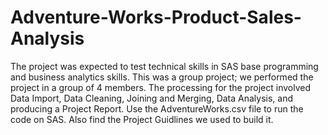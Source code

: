 # Adventure-Works-Product-Sales-Analysis
The project was expected to test technical skills in SAS base programming and business analytics skills.
This was a group project; we performed the project in a group of 4 members.
The processing for the project involved Data Import, Data Cleaning, Joining and Merging, Data Analysis, and producing a Project Report.
Use the AdventureWorks.csv file to run the code on SAS. 
Also find the Project Guidlines we used to build it.
